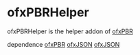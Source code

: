 # ofxPBRHelper

ofxPBRHelper is the helper addon of <a href="https://github.com/yasuhirohoshino/ofxPBR" target="_blank">ofxPBR</a>

dependence
<a href="https://github.com/yasuhirohoshino/ofxPBR" target="_blank">ofxPBR</a>
<a href="https://github.com/jefftimesten/ofxJSON" target="_blank">ofxJSON</a>
<a href="https://github.com/jvcleave/ofxImGui" target="_blank">ofxJSON</a>

